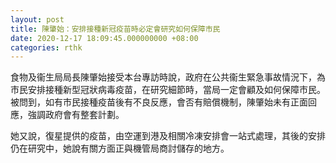 ```yaml
---
layout: post
title: 陳肇始：安排接種新冠疫苗時必定會研究如何保障市民
date: 2020-12-17 18:09:45.000000000 +08:00
categories: rthk
---
```


食物及衞生局局長陳肇始接受本台專訪時說，政府在公共衞生緊急事故情況下，為市民安排接種新型冠狀病毒疫苗，在研究細節時，當局一定會顧及如何保障市民。被問到，如有市民接種疫苗後有不良反應，會否有賠償機制，陳肇始未有正面回應，強調政府會有整套計劃。

她又說，復星提供的疫苗，由空運到港及相關冷凍安排會一站式處理，其後的安排仍在研究中，她說有關方面正與機管局商討儲存的地方。
